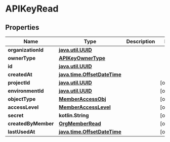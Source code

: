 
# APIKeyRead

## Properties
Name | Type | Description | Notes
------------ | ------------- | ------------- | -------------
**organizationId** | [**java.util.UUID**](java.util.UUID.md) |  | 
**ownerType** | [**APIKeyOwnerType**](APIKeyOwnerType.md) |  | 
**id** | [**java.util.UUID**](java.util.UUID.md) |  | 
**createdAt** | [**java.time.OffsetDateTime**](java.time.OffsetDateTime.md) |  | 
**projectId** | [**java.util.UUID**](java.util.UUID.md) |  |  [optional]
**environmentId** | [**java.util.UUID**](java.util.UUID.md) |  |  [optional]
**objectType** | [**MemberAccessObj**](MemberAccessObj.md) |  |  [optional]
**accessLevel** | [**MemberAccessLevel**](MemberAccessLevel.md) |  |  [optional]
**secret** | **kotlin.String** |  |  [optional]
**createdByMember** | [**OrgMemberRead**](OrgMemberRead.md) |  |  [optional]
**lastUsedAt** | [**java.time.OffsetDateTime**](java.time.OffsetDateTime.md) |  |  [optional]



